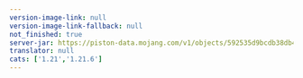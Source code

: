 ```yaml
---
version-image-link: null
version-image-link-fallback: null
not_finished: true
server-jar: https://piston-data.mojang.com/v1/objects/592535d9bcdb38db40da2d0033ce8494d1ef50d9/server.jar
translator: null
cats: ['1.21','1.21.6']
---
```

